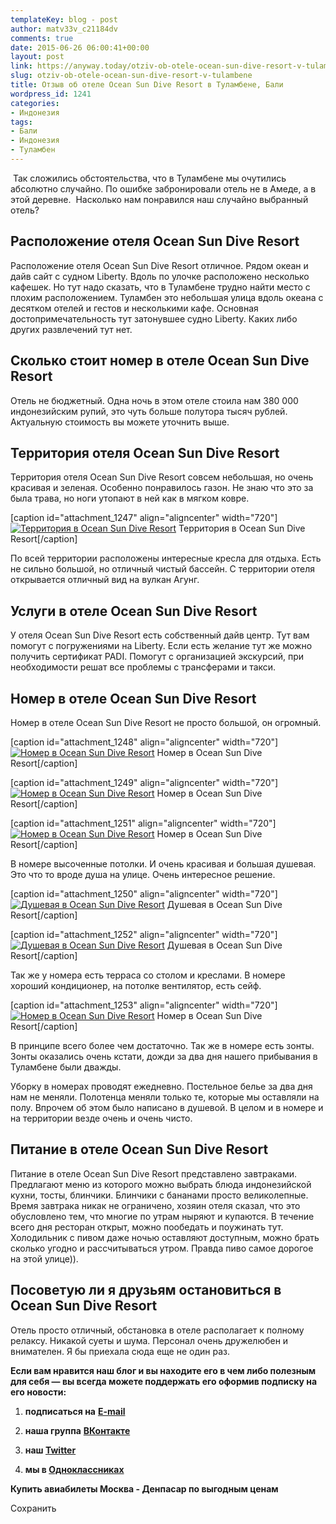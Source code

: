 ```yaml
---
templateKey: blog - post
author: matv33v_c21184dv
comments: true
date: 2015-06-26 06:00:41+00:00
layout: post
link: https://anyway.today/otziv-ob-otele-ocean-sun-dive-resort-v-tulambene/
slug: otziv-ob-otele-ocean-sun-dive-resort-v-tulambene
title: Отзыв об отеле Ocean Sun Dive Resort в Туламбене, Бали
wordpress_id: 1241
categories:
- Индонезия
tags:
- Бали
- Индонезия
- Туламбен
---
```


 Так сложились обстоятельства, что в Туламбене мы очутились абсолютно случайно. По ошибке забронировали отель не в Амеде, а в этой деревне.  Насколько нам понравился наш случайно выбранный отель?


<!-- more -->


## Расположение отеля Ocean Sun Dive Resort




Расположение отеля Ocean Sun Dive Resort отличное. Рядом океан и дайв сайт с судном Liberty. Вдоль по улочке расположено несколько кафешек. Но тут надо сказать, что в Туламбене трудно найти место с плохим расположением. Туламбен это небольшая улица вдоль океана с десятком отелей и гестов и несколькими кафе. Основная достопримечательность тут затонувшее судно Liberty. Каких либо других развлечений тут нет.





## Сколько стоит номер в отеле Ocean Sun Dive Resort




Отель не бюджетный. Одна ночь в этом отеле стоила нам 380 000 индонезийским рупий, это чуть больше полутора тысяч рублей. Актуальную стоимость вы можете уточнить выше.


## Территория отеля Ocean Sun Dive Resort


Территория отеля Ocean Sun Dive Resort совсем небольшая, но очень красивая и зеленая. Особенно понравилось газон. Не знаю что это за была трава, но ноги утопают в ней как в мягком ковре.

[caption id="attachment_1247" align="aligncenter" width="720"][![Территория в Ocean Sun Dive Resort](http://anyway.today/wp-content/uploads/2015/06/IMG_9048.jpg)](http://anyway.today/wp-content/uploads/2015/06/IMG_9048.jpg) Территория в Ocean Sun Dive Resort[/caption]

По всей территории расположены интересные кресла для отдыха. Есть не сильно большой, но отличный чистый бассейн. С территории отеля открывается отличный вид на вулкан Агунг.


## Услуги в отеле Ocean Sun Dive Resort


У отеля Ocean Sun Dive Resort есть собственный дайв центр. Тут вам помогут с погружениями на Liberty. Если есть желание тут же можно получить сертификат PADI. Помогут с организацией экскурсий, при необходимости решат все проблемы с трансферами и такси.


## Номер в отеле Ocean Sun Dive Resort


Номер в отеле Ocean Sun Dive Resort не просто большой, он огромный.

[caption id="attachment_1248" align="aligncenter" width="720"][![Номер в Ocean Sun Dive Resort](http://anyway.today/wp-content/uploads/2015/06/IMG_9034.jpg)](http://anyway.today/wp-content/uploads/2015/06/IMG_9034.jpg) Номер в Ocean Sun Dive Resort[/caption]

[caption id="attachment_1249" align="aligncenter" width="720"][![Номер в Ocean Sun Dive Resort](http://anyway.today/wp-content/uploads/2015/06/IMG_90341.jpg)](http://anyway.today/wp-content/uploads/2015/06/IMG_90341.jpg) Номер в Ocean Sun Dive Resort[/caption]

[caption id="attachment_1251" align="aligncenter" width="720"][![Номер в Ocean Sun Dive Resort](http://anyway.today/wp-content/uploads/2015/06/IMG_9036.jpg)](http://anyway.today/wp-content/uploads/2015/06/IMG_9036.jpg) Номер в Ocean Sun Dive Resort[/caption]

В номере высоченные потолки. И очень красивая и большая душевая. Это что то вроде душа на улице. Очень интересное решение.

[caption id="attachment_1250" align="aligncenter" width="720"][![Душевая в Ocean Sun Dive Resort](http://anyway.today/wp-content/uploads/2015/06/IMG_9039.jpg)](http://anyway.today/wp-content/uploads/2015/06/IMG_9039.jpg) Душевая в Ocean Sun Dive Resort[/caption]

[caption id="attachment_1252" align="aligncenter" width="720"][![Душевая в Ocean Sun Dive Resort](http://anyway.today/wp-content/uploads/2015/06/IMG_9042.jpg)](http://anyway.today/wp-content/uploads/2015/06/IMG_9042.jpg) Душевая в Ocean Sun Dive Resort[/caption]

Так же у номера есть терраса со столом и креслами. В номере хороший кондиционер, на потолке вентилятор, есть сейф.

[caption id="attachment_1253" align="aligncenter" width="720"][![Номер в Ocean Sun Dive Resort](http://anyway.today/wp-content/uploads/2015/06/IMG_9037.jpg)](http://anyway.today/wp-content/uploads/2015/06/IMG_9037.jpg) Номер в Ocean Sun Dive Resort[/caption]



В принципе всего более чем достаточно. Так же в номере есть зонты. Зонты оказались очень кстати, дожди за два дня нашего прибывания в Туламбене были дважды.

Уборку в номерах проводят ежедневно. Постельное белье за два дня нам не меняли. Полотенца меняли только те, которые мы оставляли на полу. Впрочем об этом было написано в душевой. В целом и в номере и на территории везде очень и очень чисто.


## Питание в отеле Ocean Sun Dive Resort


Питание в отеле Ocean Sun Dive Resort представлено завтраками. Предлагают меню из которого можно выбрать блюда индонезийской кухни, тосты, блинчики. Блинчики с бананами просто великолепные. Время завтрака никак не ограничено, хозяин отеля сказал, что это обусловлено тем, что многие по утрам ныряют и купаются. В течение всего дня ресторан открыт, можно пообедать и поужинать тут. Холодильник с пивом даже ночью оставляют доступным, можно брать сколько угодно и рассчитываться утром. Правда пиво самое дорогое на этой улице)).


## Посоветую ли я друзьям остановиться в Ocean Sun Dive Resort


Отель просто отличный, обстановка в отеле располагает к полному релаксу. Никакой суеты и шума. Персонал очень дружелюбен и внимателен. Я бы приехала сюда еще не один раз.

**Если вам нравится наш блог и вы находите его в чем либо полезным для себя — вы всегда можете поддержать его оформив подписку на его новости:**



 	
  1. **подписаться на** [**E-mail**](https://feedburner.google.com/fb/a/mailverify?uri=Anywaytoday&amp;loc=en_US)

 	
  2. **наша группа** [**ВКонтакте**](http://vk.com/public90452188)

 	
  3. **наш [Twitter](https://twitter.com/TodayAnyway)**

 	
  4. **мы в [Одноклассниках](http://ok.ru/group/54402107244544)**


**Купить авиабилеты Москва - Денпасар по выгодным ценам**

Сохранить
